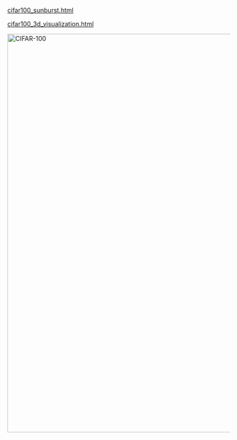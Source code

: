 
[cifar100_sunburst.html](https://github.com/user-attachments/files/22903266/cifar100_sunburst.html)

[cifar100_3d_visualization.html](https://github.com/user-attachments/files/22903292/cifar100_3d_visualization.html)


<img width="900" height="900" alt="CIFAR-100" src="https://github.com/user-attachments/assets/86cea3c5-d103-46a1-b1b3-ec0176280153" />
